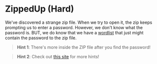 # ZippedUp (Hard)

We've discovered a strange zip file. When we try to open it, the zip keeps prompting us to enter a password. However, we don't know what the password is. BUT, we do know that we have a [wordlist](./wordlist.txt) that just might contain the password to the zip file.

> **Hint 1**: There's more inside the ZIP file after you find the password!

> **Hint 2**: Check out [this site](https://github.com/CyberUnicorns/Intro-CTF-Challenges-2023/tree/main/PiWithinPi) for more hints!
